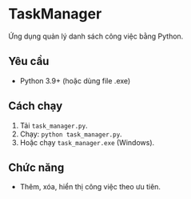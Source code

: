 # TaskManager
Ứng dụng quản lý danh sách công việc bằng Python.

## Yêu cầu
- Python 3.9+ (hoặc dùng file .exe)

## Cách chạy
1. Tải `task_manager.py`.
2. Chạy: `python task_manager.py`.
3. Hoặc chạy `task_manager.exe` (Windows).

## Chức năng
- Thêm, xóa, hiển thị công việc theo ưu tiên.